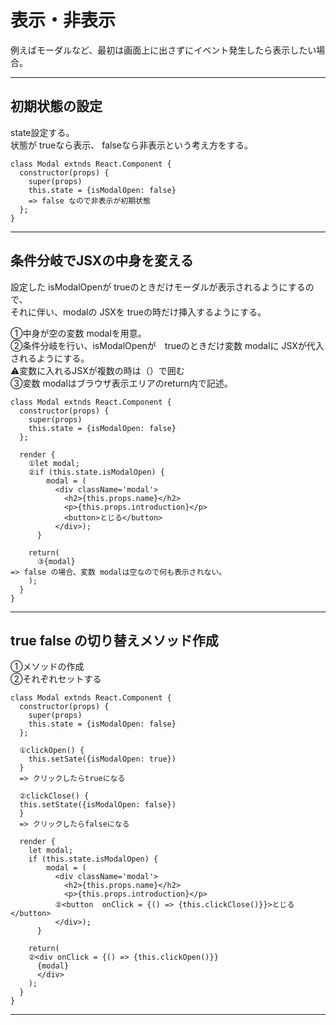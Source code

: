 # 表示・非表示
例えばモーダルなど、最初は画面上に出さずにイベント発生したら表示したい場合。
***

## 初期状態の設定
state設定する。    
状態が trueなら表示、 falseなら非表示という考え方をする。
~~~
class Modal extnds React.Component {
  constructor(props) {
    super(props)
    this.state = {isModalOpen: false}
    => false なので非表示が初期状態
  };
}
~~~
***

## 条件分岐でJSXの中身を変える
設定した isModalOpenが trueのときだけモーダルが表示されるようにするので、    
それに伴い、modalの JSXを trueの時だけ挿入するようにする。
    
①中身が空の変数 modalを用意。    
②条件分岐を行い、isModalOpenが　trueのときだけ変数 modalに JSXが代入されるようにする。    
⚠️変数に入れるJSXが複数の時は（）で囲む    
③変数 modalはブラウザ表示エリアのreturn内で記述。
~~~
class Modal extnds React.Component {
  constructor(props) {
    super(props)
    this.state = {isModalOpen: false}
  };

  render {
    ①let modal;
    ②if (this.state.isModalOpen) {
        modal = (
          <div className='modal'>
            <h2>{this.props.name}</h2>
            <p>{this.props.introduction}</p>
            <button>とじる</button>
          </div>);
      }

    return(
      ③{modal}
=> false の場合、変数 modalは空なので何も表示されない。
    );
  }
}
~~~
***

## true false の切り替えメソッド作成
①メソッドの作成    
②それぞれセットする
~~~
class Modal extnds React.Component {
  constructor(props) {
    super(props)
    this.state = {isModalOpen: false}
  };

  ①clickOpen() {
    this.setSate({isModalOpen: true})
  }
  => クリックしたらtrueになる

  ②clickClose() {
  this.setState({isModalOpen: false})
  }
  => クリックしたらfalseになる

  render {
    let modal;
    if (this.state.isModalOpen) {
        modal = (
          <div className='modal'>
            <h2>{this.props.name}</h2>
            <p>{this.props.introduction}</p>
          ②<button  onClick = {() => {this.clickClose()}}>とじる</button>
          </div>);
      }

    return(
    ②<div onClick = {() => {this.clickOpen()}}
      {modal}
      </div>
    );
  }
}
~~~
***


